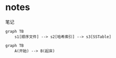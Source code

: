 # notes
笔记

```mermaid
graph TB
    s1[顺序文件] --> s2[哈希索引] --> s3[SSTable]
```

```mermaid
graph TB
    A(开始) --> B(起床)
```